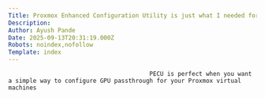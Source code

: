 ```yaml
---
Title: Proxmox Enhanced Configuration Utility is just what I needed for my home lab
Description: 
Author: Ayush Pande
Date: 2025-09-13T20:31:19.000Z
Robots: noindex,nofollow
Template: index
---
```


                                            PECU is perfect when you want a simple way to configure GPU passthrough for your Proxmox virtual machines
                                        